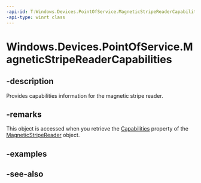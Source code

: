 ```yaml
---
-api-id: T:Windows.Devices.PointOfService.MagneticStripeReaderCapabilities
-api-type: winrt class
---
```


<!-- Class syntax.
public class MagneticStripeReaderCapabilities : Windows.Devices.PointOfService.IMagneticStripeReaderCapabilities
-->

# Windows.Devices.PointOfService.MagneticStripeReaderCapabilities

## -description
Provides capabilities information for the magnetic stripe reader.

## -remarks
This object is accessed when you retrieve the [Capabilities](magneticstripereader_capabilities.md) property of the [MagneticStripeReader](magneticstripereader.md) object.

## -examples

## -see-also
